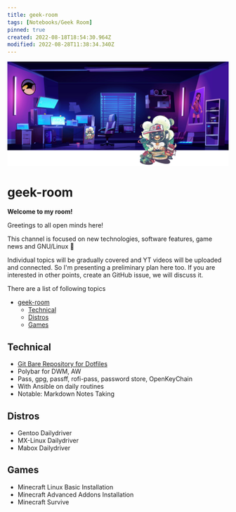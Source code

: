 ```yaml
---
title: geek-room
tags: [Notebooks/Geek Room]
pinned: true
created: 2022-08-18T18:54:30.964Z
modified: 2022-08-28T11:38:34.340Z
---
```


![geek-room-banner](attachments/geek-room-banner.png)

# geek-room

**Welcome to my room!**

Greetings to all open minds here!

This channel is focused on new technologies, software features, game news and GNU/Linux :penguin:

Individual topics will be gradually covered and YT videos will be uploaded and connected. So I'm presenting a preliminary plan here too. If you are interested in other points, create an GitHub issue, we will discuss it.

There are a list of following topics

<!--ts-->
* [geek-room](#geek-room)
   * [Technical](#technical)
   * [Distros](#distros)
   * [Games](#games)

<!-- Added by: box, at: Sat Sep  3 09:07:29 PM CEST 2022 -->

<!--te-->

## Technical

* [Git Bare Repository for Dotfiles](git-bare-repo/git-bare-repo.md)
* Polybar for DWM, AW
* Pass, gpg, passff, rofi-pass, password store, OpenKeyChain
* With Ansible on daily routines
* Notable: Markdown Notes Taking

## Distros

* Gentoo Dailydriver
* MX-Linux Dailydriver
* Mabox Dailydriver

## Games
* Minecraft Linux Basic Installation
* Minecraft Advanced Addons Installation
* Minecraft Survive
